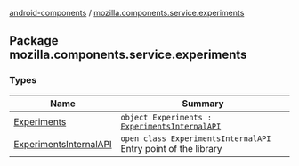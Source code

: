 [android-components](../index.md) / [mozilla.components.service.experiments](./index.md)

## Package mozilla.components.service.experiments

### Types

| Name | Summary |
|---|---|
| [Experiments](-experiments.md) | `object Experiments : `[`ExperimentsInternalAPI`](-experiments-internal-a-p-i/index.md) |
| [ExperimentsInternalAPI](-experiments-internal-a-p-i/index.md) | `open class ExperimentsInternalAPI`<br>Entry point of the library |
